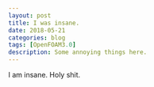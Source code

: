 ```yaml
---
layout: post
title: I was insane.
date: 2018-05-21
categories: blog
tags: [OpenFOAM3.0]
description: Some annoying things here.
---
```


I am insane. Holy shit.